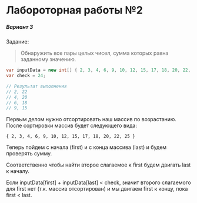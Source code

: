 # Лабороторная работы №2

##### Вариант 3

Задание:

> Обнаружить все пары целых чисел, сумма которых равна заданному значению. 
```csharp
var inputData = new int[] { 2, 3, 4, 6, 9, 10, 12, 15, 17, 18, 20, 22, 25 };
var check = 24;

// Результат выполнения
// 2, 22
// 4, 20
// 6, 18
// 9, 15
```

Первым делом нужно отсортировать наш массив по возрастанию. После сортировки массив будет следующего вида:

`{ 2, 3, 4, 6, 9, 10, 12, 15, 17, 18, 20, 22, 25 }`

Теперь пойдем с начала (first) и с конца массива (last) и будем проверять сумму.

Соответственно чтобы найти второе слагаемое к first будем двигать last к началу.

Если inputData[first] + inputData[last] < check, значит второго слагаемого для first нет (т.к. массив отсортирован) и мы двигаем first к концу, пока first < last.
